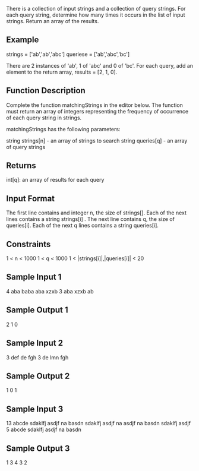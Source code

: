 There is a collection of input strings and a collection of query strings.
For each query string, determine how many times it occurs in the list of input strings. Return an array of the results.

## Example

strings = ['ab','ab','abc']
queriese = ['ab','abc','bc']

There are 2 instances of 'ab', 1 of 'abc' and 0 of 'bc'.
For each query, add an element to the return array, results = [2, 1, 0].

## Function Description

Complete the function matchingStrings in the editor below.
The function must return an array of integers representing the frequency of occurrence of each query string in strings.

matchingStrings has the following parameters:

string strings[n] - an array of strings to search
string queries[q] - an array of query strings

## Returns

int[q]: an array of results for each query

## Input Format

The first line contains and integer n, the size of strings[].
Each of the next  lines contains a string strings[i] .
The next line contains q, the size of queries[i].
Each of the next q lines contains a string queries[i].

## Constraints

1 < n < 1000
1 < q < 1000
1 < |strings[i]|,|queries[i]| < 20

## Sample Input 1

4
aba
baba
aba
xzxb
3
aba
xzxb
ab

## Sample Output 1

2
1
0

## Sample Input 2

3
def
de
fgh
3
de
lmn
fgh

## Sample Output 2

1
0
1

## Sample Input 3

13
abcde
sdaklfj
asdjf
na
basdn
sdaklfj
asdjf
na
asdjf
na
basdn
sdaklfj
asdjf
5
abcde
sdaklfj
asdjf
na
basdn

## Sample Output 3

1
3
4
3
2
